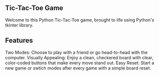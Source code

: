 ## Tic-Tac-Toe Game

Welcome to this Python Tic-Tac-Toe game, brought to life using Python's tkinter library.

## Features
Two Modes: Choose to play with a friend or go head-to-head with the computer.
Visually Appealing: Enjoy a clean, checkered board with clear, color-coded buttons that make every move stand out.
Easy Reset: Start a new game or swtich modes after every game with a simple board reset.
